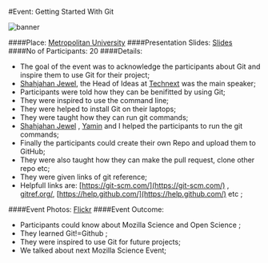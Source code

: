 #Event: Getting Started With Git

![banner](https://cloud.githubusercontent.com/assets/4376131/9156919/c440b096-3f0b-11e5-9aaf-d74a0ccb8fba.jpg)

####Place: [Metropolitan University](http://metrouni.edu.bd)
####Presentation Slides: [Slides](https://github.com/SOFTowaha/Mozilla-Science-Events/tree/master/Events/Getting%20Started%20With%20Git%20at%20MU/Presentation)
####No of Participants: 20
####Details:

* The goal of the event was to acknowledge the participants about Git and inspire them to use Git for their project;
* [Shahjahan Jewel](https://mozillians.org/en-US/u/cep.jewel/), the Head of Ideas at [Technext](https://github.com/technext) was the main speaker;
* Participants were told how they can be benifitted by using Git;
* They were inspired to use the command line; 
* They were helped to install Git on their laptops;
* They were taught how they can run git commands; 
* [Shahjahan Jewel](https://mozillians.org/en-US/u/cep.jewel/) , [Yamin](https://mozillians.org/en-US/u/mmhyamin/) and I helped the participants to run the git commands; 
* Finally the participants could create their own Repo and upload them to GitHub; 
* They were also taught how they can make the pull request, clone other repo etc;
* They were given links of git reference;
* Helpfull links are: [https://git-scm.com/](https://git-scm.com/) , [gitref.org/](gitref.org/), [https://help.github.com/](https://help.github.com/) etc ;

####Event Photos: [Flickr](https://www.flickr.com/photos/128058159@N03/sets/72157656629658919)
####Event Outcome:

* Participants could know about Mozilla Science and Open Science ;
* They learned Git!=Github ; 
* They were inspired to use Git for future projects; 
* We talked about next Mozilla Science Event;
